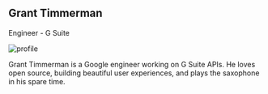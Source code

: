 ## Grant Timmerman

Engineer - G Suite

![profile](https://user-images.githubusercontent.com/744973/38894674-c762c6dc-4242-11e8-82a4-c3369c2adf94.jpg)

 Grant Timmerman is a Google engineer working on G Suite APIs.
 He loves open source, building beautiful user experiences, and plays the saxophone in his spare time.
